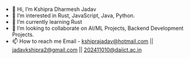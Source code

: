- 👋 Hi, I’m Kshipra Dharmesh Jadav
- 👀 I’m interested in Rust, JavaScript, Java, Python.
- 🌱 I’m currently learning Rust
- 💞️ I’m looking to collaborate on AI/ML Projects, Backend Development Projects.
- 📫 How to reach me Email - kshiprajadav@hotmail.com || jadavkshipra2@gmail.com || 202411010@daiict.ac.in

<!---
kshipra-jadav/kshipra-jadav is a ✨ special ✨ repository because its `README.md` (this file) appears on your GitHub profile.
You can click the Preview link to take a look at your changes.
--->
